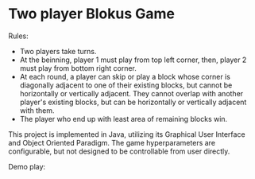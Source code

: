 # Two player Blokus Game

Rules:
* Two players take turns.
* At the beinning, player 1 must play from top left corner, then, player 2 must play from bottom right corner.
* At each round, a player can skip or play a block whose corner is diagonally adjacent to one of their existing blocks, but cannot be horizontally or vertically adjacent. They cannot overlap with another player's existing blocks, but can be horizontally or vertically adjacent with them.
* The player who end up with least area of remaining blocks win.

This project is implemented in Java, utilizing its Graphical User Interface and Object Oriented Paradigm. The game hyperparameters are configurable, but not designed to be controllable from user directly.

Demo play:
